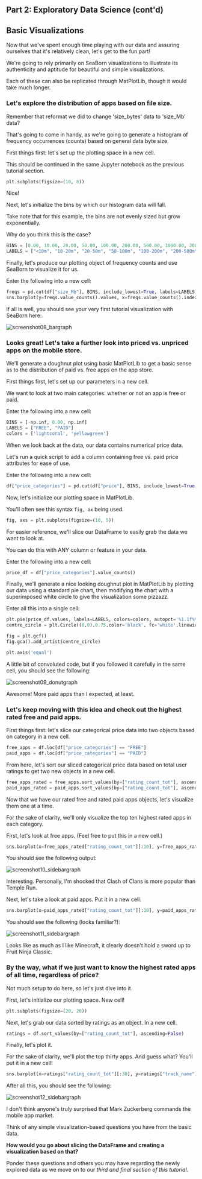 ## Part 2: Exploratory Data Science (cont'd) 

## Basic Visualizations

Now that we've spent enough time playing with our data and assuring ourselves that it's relatively clean, let's get to the fun part! 

We're going to rely primarily on SeaBorn visualizations to illustrate its authenticity and aptitude for beautiful and simple visualizations. 

Each of these can also be replicated through MatPlotLib, though it would take much longer. 

### Let's explore the distribution of apps based on file size.

Remember that reformat we did to change 'size_bytes' data to 'size_Mb' data? 

That's going to come in handy, as we're going to generate a histogram of frequency occurrences (counts) based on general data byte size. 

First things first: let's set up the plotting space in a new cell. 

This should be continued in the same Jupyter notebook as the previous tutorial section. 

```py
plt.subplots(figsize=(10, 8))
```

Nice! 

Next, let's initialize the bins by which our histogram data will fall. 

Take note that for this example, the bins are not evenly sized but grow exponentially. 

Why do you think this is the case?

```py
BINS = [0.00, 10.00, 20.00, 50.00, 100.00, 200.00, 500.00, 1000.00, 2000.00, np.inf]
LABELS = ["<10m", "10-20m", "20-50m", "50-100m", "100-200m", "200-500m", "500-1000m", "1-2G", ">2G"]
```

Finally, let's produce our plotting object of frequency counts and use SeaBorn to visualize it for us.

Enter the following into a new cell: 

```py
freqs = pd.cut(df["size_Mb"], BINS, include_lowest=True, labels=LABELS)
sns.barplot(y=freqs.value_counts().values, x=freqs.value_counts().index)
```

If all is well, you should see your very first tutorial visualization with SeaBorn here: 

![screenshot08_bargraph](../media/screenshot08_bargraph.png?raw=true)

### Looks great! Let's take a further look into priced vs. unpriced apps on the mobile store. 

We'll generate a doughnut plot using basic MatPlotLib to get a basic sense as to the distribution of paid vs. free apps on the app store.

First things first, let's set up our parameters in a new cell.

We want to look at two main categories: whether or not an app is free or paid.

Enter the following into a new cell: 

```py
BINS = [-np.inf, 0.00, np.inf]
LABELS = ["FREE", "PAID"]
colors = ['lightcoral', 'yellowgreen']
```

When we look back at the data, our data contains numerical price data. 

Let's run a quick script to add a column containing free vs. paid price attributes for ease of use.

Enter the following into a new cell: 

```py
df["price_categories"] = pd.cut(df["price"], BINS, include_lowest=True, labels=LABELS)
```

Now, let's initialize our plotting space in MatPlotLib. 

You'll often see this syntax `fig, ax` being used. 

```py
fig, axs = plt.subplots(figsize=(10, 5))
```

For easier reference, we'll slice our DataFrame to easily grab the data we want to look at. 

You can do this with ANY column or feature in your data.

Enter the following into a new cell: 

```py
price_df = df["price_categories"].value_counts()
```

Finally, we'll generate a nice looking doughnut plot in MatPlotLib by plotting our data using a standard pie chart, then modifying the chart with a superimposed white circle to give the visualization some pizzazz. 

Enter all this into a single cell: 

```py
plt.pie(price_df.values, labels=LABELS, colors=colors, autopct='%1.1f%%', shadow=True)
centre_circle = plt.Circle((0,0),0.75,color='black', fc='white',linewidth=1.25)

fig = plt.gcf()
fig.gca().add_artist(centre_circle)

plt.axis('equal')
```

A little bit of convoluted code, but if you followed it carefully in the same cell, you should see the following: 

![screenshot09_donutgraph](../media/screenshot09_donutgraph.png?raw=true)

Awesome! More paid apps than I expected, at least. 

### Let's keep moving with this idea and check out the highest rated free and paid apps. 

First things first: let's slice our categorical price data into two objects based on category in a new cell.

```py
free_apps = df.loc[df["price_categories"] == "FREE"]
paid_apps = df.loc[df["price_categories"] == "PAID"]
```

From here, let's sort our sliced categorical price data based on total user ratings to get two new objects in a new cell.

```py
free_apps_rated = free_apps.sort_values(by=["rating_count_tot"], ascending=False)
paid_apps_rated = paid_apps.sort_values(by=["rating_count_tot"], ascending=False)
```

Now that we have our rated free and rated paid apps objects, let's visualize them one at a time. 

For the sake of clarity, we'll only visualize the top ten highest rated apps in each category. 

First, let's look at free apps. (Feel free to put this in a new cell.)

```py
sns.barplot(x=free_apps_rated["rating_count_tot"][:10], y=free_apps_rated["track_name"][:10])
```

You should see the following output:

![screenshot10_sidebargraph](../media/screenshot10_sidebargraph.png?raw=true)

Interesting. Personally, I'm shocked that Clash of Clans is more popular than Temple Run. 

Next, let's take a look at paid apps. Put it in a new cell. 

```py
sns.barplot(x=paid_apps_rated["rating_count_tot"][:10], y=paid_apps_rated["track_name"][:10])
```

You should see the following (looks familiar?):

![screenshot11_sidebargraph](../media/screenshot11_sidebargraph.png?raw=true)

Looks like as much as I like Minecraft, it clearly doesn't hold a sword up to Fruit Ninja Classic.

### By the way, what if we just want to know the highest rated apps of all time, regardless of price? 

Not much setup to do here, so let's just dive into it. 

First, let's initialize our plotting space. New cell! 

```py
plt.subplots(figsize=(20, 20))
```

Next, let's grab our data sorted by ratings as an object. In a new cell. 

```py
ratings = df.sort_values(by=["rating_count_tot"], ascending=False)
```

Finally, let's plot it. 

For the sake of clarity, we'll plot the top thirty apps. And guess what? You'll put it in a new cell! 

```py
sns.barplot(x=ratings["rating_count_tot"][:30], y=ratings["track_name"][:30])
```

After all this, you should see the following:

![screenshot12_sidebargraph](../media/screenshot12_sidebargraph.png?raw=true)

I don't think anyone's truly surprised that Mark Zuckerberg commands the mobile app market. 

Think of any simple visualization-based questions you have from the basic data.

**How would you go about slicing the DataFrame and creating a visualization based on that?**

Ponder these questions and others you may have regarding the newly explored data as we move on to our *third and final section of this tutorial*. 